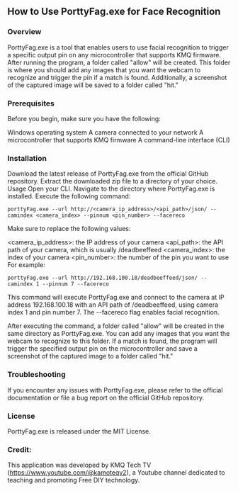 ## How to Use PorttyFag.exe for Face Recognition
### Overview
PorttyFag.exe is a tool that enables users to use facial recognition to trigger a specific output pin on any microcontroller that supports KMQ firmware. After running the program, a folder called "allow" will be created. This folder is where you should add any images that you want the webcam to recognize and trigger the pin if a match is found. Additionally, a screenshot of the captured image will be saved to a folder called "hit."

### Prerequisites
Before you begin, make sure you have the following:

Windows operating system
A camera connected to your network
A microcontroller that supports KMQ firmware
A command-line interface (CLI)

### Installation
Download the latest release of PorttyFag.exe from the official GitHub repository.
Extract the downloaded zip file to a directory of your choice.
Usage
Open your CLI.
Navigate to the directory where PorttyFag.exe is installed.
Execute the following command:

```
porttyFag.exe --url http://<camera_ip_address>/<api_path>/json/ --camindex <camera_index> --pinnum <pin_number> --facereco
```

Make sure to replace the following values:

<camera_ip_address>: the IP address of your camera
<api_path>: the API path of your camera, which is usually /deadbeeffeed
<camera_index>: the index of your camera
<pin_number>: the number of the pin you want to use
For example:

```
porttyFag.exe --url http://192.168.100.18/deadbeeffeed/json/ --camindex 1 --pinnum 7 --facereco
```

This command will execute PorttyFag.exe and connect to the camera at IP address 192.168.100.18 with an API path of /deadbeeffeed, using camera index 1 and pin number 7. The --facereco flag enables facial recognition.

After executing the command, a folder called "allow" will be created in the same directory as PorttyFag.exe. You can add any images that you want the webcam to recognize to this folder. If a match is found, the program will trigger the specified output pin on the microcontroller and save a screenshot of the captured image to a folder called "hit."

### Troubleshooting
If you encounter any issues with PorttyFag.exe, please refer to the official documentation or file a bug report on the official GitHub repository.

### License
PorttyFag.exe is released under the MIT License.

### Credit:

This application was developed by KMQ Tech TV (https://www.youtube.com/@kamoteqv2), a Youtube channel dedicated to teaching and promoting Free DIY technology.




